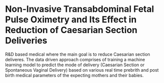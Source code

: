 # Non-Invasive Transabdominal Fetal Pulse Oximetry and Its Effect in Reduction of Caesarian Section Deliveries 
R&amp;D based medical where the main goal is to reduce Caesarian section deliveres. The data driven approach comprises of training a machine learning model to predict the mode of delivery (Caesarian Section or Spontaneous Vaginal Delivery) based on various real time prebrith and post birth medical parameters of the expecting mothers and their babies.
